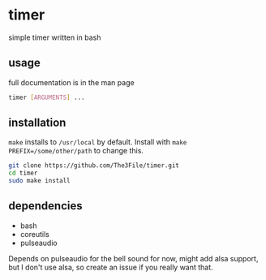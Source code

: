 # timer

simple timer written in bash

## usage

full documentation is in the man page

``` bash
timer [ARGUMENTS] ...
```

## installation
`make` installs to `/usr/local` by default.
Install with `make PREFIX=/some/other/path` to change this. 

``` bash
git clone https://github.com/The3File/timer.git
cd timer
sudo make install
```

## dependencies

- bash
- coreutils
- pulseaudio

Depends on pulseaudio for the bell sound for now, might add alsa support, but I don't use alsa, so create an issue if you really want that.
